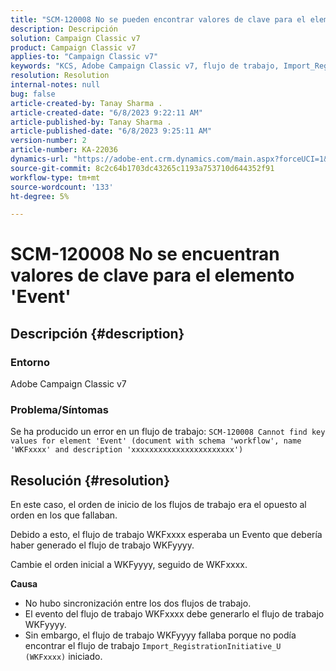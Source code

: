 ```yaml
---
title: "SCM-120008 No se pueden encontrar valores de clave para el elemento 'Event'"
description: Descripción
solution: Campaign Classic v7
product: Campaign Classic v7
applies-to: "Campaign Classic v7"
keywords: "KCS, Adobe Campaign Classic v7, flujo de trabajo, Import_RegistrationInitiative_U, error, resolución de problemas, ACC, buscar, valores clave, SCM-120008"
resolution: Resolution
internal-notes: null
bug: false
article-created-by: Tanay Sharma .
article-created-date: "6/8/2023 9:22:11 AM"
article-published-by: Tanay Sharma .
article-published-date: "6/8/2023 9:25:11 AM"
version-number: 2
article-number: KA-22036
dynamics-url: "https://adobe-ent.crm.dynamics.com/main.aspx?forceUCI=1&pagetype=entityrecord&etn=knowledgearticle&id=1f331af2-dd05-ee11-8f6e-6045bd006b3d"
source-git-commit: 8c2c64b1703dc43265c1193a753710d644352f91
workflow-type: tm+mt
source-wordcount: '133'
ht-degree: 5%

---
```


# SCM-120008 No se encuentran valores de clave para el elemento &#39;Event&#39;

## Descripción {#description}


### <b>Entorno</b>

Adobe Campaign Classic v7



### <b>Problema/Síntomas</b>

Se ha producido un error en un flujo de trabajo:
`SCM-120008 Cannot find key values for element 'Event' (document with schema 'workflow', name 'WKFxxxx' and description 'xxxxxxxxxxxxxxxxxxxxxxx')`

## Resolución {#resolution}


En este caso, el orden de inicio de los flujos de trabajo era el opuesto al orden en los que fallaban.

Debido a esto, el flujo de trabajo WKFxxxx esperaba un Evento que debería haber generado el flujo de trabajo WKFyyyy.

Cambie el orden inicial a WKFyyyy, seguido de WKFxxxx.

<b>Causa</b>

- No hubo sincronización entre los dos flujos de trabajo.
- El evento del flujo de trabajo WKFxxxx debe generarlo el flujo de trabajo WKFyyyy.
- Sin embargo, el flujo de trabajo WKFyyyy fallaba porque no podía encontrar el flujo de trabajo `Import_RegistrationInitiative_U (WKFxxxx)` iniciado.



